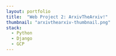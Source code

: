 ```yaml
---
layout: portfolio
title:  "Web Project 2: ArxivTheArxiv!"
thumbnail: "arxivthearxiv-thumbnail.png"
stack:
  - Python
  - Django
  - GCP
---
```

